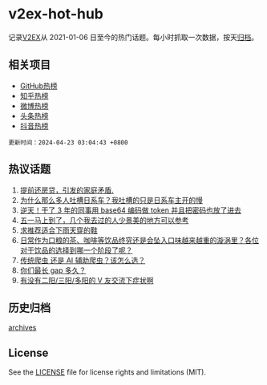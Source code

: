 # v2ex-hot-hub

 记录[V2EX](https://www.v2ex.com/)从 2021-01-06 日至今的热门话题。每小时抓取一次数据，按天[归档](archives)。
 
 ## 相关项目

- [GitHub热榜](https://github.com/snaildev/github-hot-hub)
- [知乎热榜](https://github.com/snaildev/zhihu-hot-hub)
- [微博热榜](https://github.com/snaildev/weibo-hot-hub)
- [头条热榜](https://github.com/snaildev/toutiao-hot-hub)
- [抖音热榜](https://github.com/snaildev/douyin-hot-hub)


 `更新时间：2024-04-23 03:04:43 +0800`

## 热议话题

1. [提前还房贷，引发的家庭矛盾.](https://www.v2ex.com/t/1034545)
1. [为什么那么多人吐槽日系车？我吐槽的只是日系车主开的慢](https://www.v2ex.com/t/1034465)
1. [逆天！干了 3 年的同事用 base64 编码做 token 并且把密码也放了进去](https://www.v2ex.com/t/1034660)
1. [五一马上到了，几个我去过的人少景美的地方可以参考](https://www.v2ex.com/t/1034493)
1. [求推荐适合下雨天穿的鞋](https://www.v2ex.com/t/1034478)
1. [日常作为口粮的茶、咖啡等饮品终究还是会坠入口味越来越重的漩涡里？各位对于饮品的选择到哪一个阶段了呢？](https://www.v2ex.com/t/1034483)
1. [传统爬虫 还是 AI 辅助爬虫？该怎么选？](https://www.v2ex.com/t/1034501)
1. [你们最长 gap 多久？](https://www.v2ex.com/t/1034672)
1. [有没有二阳/三阳/多阳的 V 友交流下症状啊](https://www.v2ex.com/t/1034481)

## 历史归档

[archives](archives)

## License

See the [LICENSE](LICENSE) file for license rights and limitations (MIT).

